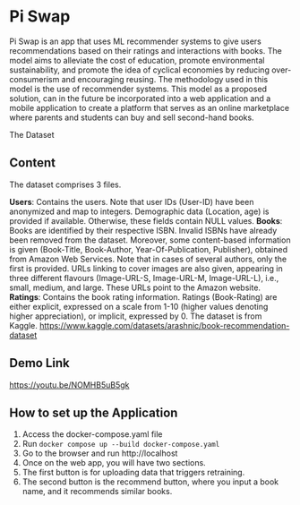 # Pi Swap

Pi Swap is an app that uses ML recommender systems to give users recommendations based on their ratings and interactions with books. The model aims to alleviate the cost of education, promote environmental sustainability, and promote the idea of cyclical economies by reducing over-consumerism and encouraging reusing. The methodology used in this model is the use of recommender systems. This model as a proposed solution, can in the future be incorporated into a web application and a mobile application to create a platform that serves as an online marketplace where parents and students can buy and sell second-hand books.

The Dataset

## Content

The dataset comprises 3 files.

**Users**: Contains the users. Note that user IDs (User-ID) have been anonymized and map to integers. Demographic data (Location, age) is provided if available. Otherwise, these fields contain NULL values.
**Books**: Books are identified by their respective ISBN. Invalid ISBNs have already been removed from the dataset. Moreover, some content-based information is given (Book-Title, Book-Author, Year-Of-Publication, Publisher), obtained from Amazon Web Services. Note that in cases of several authors, only the first is provided. URLs linking to cover images are also given, appearing in three different flavours (Image-URL-S, Image-URL-M, Image-URL-L), i.e., small, medium, and large. These URLs point to the Amazon website.
**Ratings**: Contains the book rating information. Ratings (Book-Rating) are either explicit, expressed on a scale from 1-10 (higher values denoting higher appreciation), or implicit, expressed by 0.
The dataset is from Kaggle. https://www.kaggle.com/datasets/arashnic/book-recommendation-dataset

## Demo Link
https://youtu.be/NOMHB5uB5gk

## How to set up the Application
1. Access the docker-compose.yaml file
2. Run `docker compose up --build docker-compose.yaml`
3. Go to the browser and run http://localhost
4. Once on the web app, you will have two sections.
5. The first button is for uploading data that triggers retraining.
6. The second button is the recommend button, where you input a book name, and it recommends similar books.

